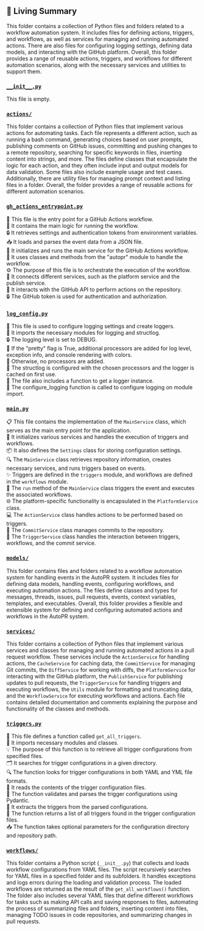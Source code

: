 

<!-- Living README Summary -->
## 🌳 Living Summary

This folder contains a collection of Python files and folders related to a workflow automation system. It includes files for defining actions, triggers, and workflows, as well as services for managing and running automated actions. There are also files for configuring logging settings, defining data models, and interacting with the GitHub platform. Overall, this folder provides a range of reusable actions, triggers, and workflows for different automation scenarios, along with the necessary services and utilities to support them.


### [`__init__.py`](https://github.com/raphael-francis/AutoPR-internal/blob/6eca175af1a796cf6de44b15fa4a9cb81752e58c/./autopr/__init__.py)

This file is empty.  


### [`actions/`](https://github.com/raphael-francis/AutoPR-internal/blob/6eca175af1a796cf6de44b15fa4a9cb81752e58c/./autopr/actions)

This folder contains a collection of Python files that implement various actions for automating tasks. Each file represents a different action, such as running a bash command, generating choices based on user prompts, publishing comments on GitHub issues, committing and pushing changes to a remote repository, searching for specific keywords in files, inserting content into strings, and more. The files define classes that encapsulate the logic for each action, and they often include input and output models for data validation. Some files also include example usage and test cases. Additionally, there are utility files for managing prompt context and listing files in a folder. Overall, the folder provides a range of reusable actions for different automation scenarios.  


### [`gh_actions_entrypoint.py`](https://github.com/raphael-francis/AutoPR-internal/blob/6eca175af1a796cf6de44b15fa4a9cb81752e58c/./autopr/gh_actions_entrypoint.py)

📄 This file is the entry point for a GitHub Actions workflow.   
🔧 It contains the main logic for running the workflow.  
🔒 It retrieves settings and authentication tokens from environment variables.  
📥 It loads and parses the event data from a JSON file.  
🚀 It initializes and runs the main service for the GitHub Actions workflow.  
📝 It uses classes and methods from the "autopr" module to handle the workflow.  
⚙️ The purpose of this file is to orchestrate the execution of the workflow.  
🔗 It connects different services, such as the platform service and the publish service.  
🔄 It interacts with the GitHub API to perform actions on the repository.  
🔒 The GitHub token is used for authentication and authorization.  


### [`log_config.py`](https://github.com/raphael-francis/AutoPR-internal/blob/6eca175af1a796cf6de44b15fa4a9cb81752e58c/./autopr/log_config.py)

📝 This file is used to configure logging settings and create loggers.   
🔧 It imports the necessary modules for logging and structlog.   
🔒 The logging level is set to DEBUG.   
🎨 If the "pretty" flag is True, additional processors are added for log level, exception info, and console rendering with colors.   
🔧 Otherwise, no processors are added.   
🔧 The structlog is configured with the chosen processors and the logger is cached on first use.   
📝 The file also includes a function to get a logger instance.   
🔧 The configure_logging function is called to configure logging on module import.  


### [`main.py`](https://github.com/raphael-francis/AutoPR-internal/blob/6eca175af1a796cf6de44b15fa4a9cb81752e58c/./autopr/main.py)

📋 This file contains the implementation of the `MainService` class, which serves as the main entry point for the application.   
🔧 It initializes various services and handles the execution of triggers and workflows.  
📦 It also defines the `Settings` class for storing configuration settings.  
🔍 The `MainService` class retrieves repository information, creates necessary services, and runs triggers based on events.  
✨ Triggers are defined in the `triggers` module, and workflows are defined in the `workflows` module.  
🚀 The `run` method of the `MainService` class triggers the event and executes the associated workflows.  
🌐 The platform-specific functionality is encapsulated in the `PlatformService` class.  
💻 The `ActionService` class handles actions to be performed based on triggers.  
📝 The `CommitService` class manages commits to the repository.  
🔗 The `TriggerService` class handles the interaction between triggers, workflows, and the commit service.  


### [`models/`](https://github.com/raphael-francis/AutoPR-internal/blob/6eca175af1a796cf6de44b15fa4a9cb81752e58c/./autopr/models)

This folder contains files and folders related to a workflow automation system for handling events in the AutoPR system. It includes files for defining data models, handling events, configuring workflows, and executing automation actions. The files define classes and types for messages, threads, issues, pull requests, events, context variables, templates, and executables. Overall, this folder provides a flexible and extensible system for defining and configuring automated actions and workflows in the AutoPR system.  


### [`services/`](https://github.com/raphael-francis/AutoPR-internal/blob/6eca175af1a796cf6de44b15fa4a9cb81752e58c/./autopr/services)

This folder contains a collection of Python files that implement various services and classes for managing and running automated actions in a pull request workflow. These services include the `ActionService` for handling actions, the `CacheService` for caching data, the `CommitService` for managing Git commits, the `DiffService` for working with diffs, the `PlatformService` for interacting with the GitHub platform, the `PublishService` for publishing updates to pull requests, the `TriggerService` for handling triggers and executing workflows, the `Utils` module for formatting and truncating data, and the `WorkflowService` for executing workflows and actions. Each file contains detailed documentation and comments explaining the purpose and functionality of the classes and methods.  


### [`triggers.py`](https://github.com/raphael-francis/AutoPR-internal/blob/6eca175af1a796cf6de44b15fa4a9cb81752e58c/./autopr/triggers.py)

📄 This file defines a function called `get_all_triggers`.  
📂 It imports necessary modules and classes.  
💡 The purpose of this function is to retrieve all trigger configurations from specified files.  
🗂️ It searches for trigger configurations in a given directory.  
🔍 The function looks for trigger configurations in both YAML and YML file formats.  
📝 It reads the contents of the trigger configuration files.  
🧪 The function validates and parses the trigger configurations using Pydantic.  
🔀 It extracts the triggers from the parsed configurations.  
🔄 The function returns a list of all triggers found in the trigger configuration files.  
📥 The function takes optional parameters for the configuration directory and repository path.  


### [`workflows/`](https://github.com/raphael-francis/AutoPR-internal/blob/6eca175af1a796cf6de44b15fa4a9cb81752e58c/./autopr/workflows)

This folder contains a Python script (`__init__.py`) that collects and loads workflow configurations from YAML files. The script recursively searches for YAML files in a specified folder and its subfolders. It handles exceptions and logs errors during the loading and validation process. The loaded workflows are returned as the result of the `get_all_workflows()` function. The folder also includes several YAML files that define different workflows for tasks such as making API calls and saving responses to files, automating the process of summarizing files and folders, inserting content into files, managing TODO issues in code repositories, and summarizing changes in pull requests.  

<!-- Living README Summary -->